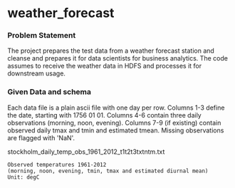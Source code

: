 # weather_forecast

### Problem Statement
The project prepares the test data from a weather forecast station and cleanse and prepares it for data scientists for business analytics. The code assumes to receive the weather data in HDFS and processes it for downstream usage.

### Given Data and schema
Each data file is a plain ascii file with one day per row.
Columns 1-3 define the date, starting with 1756 01 01.
Columns 4-6 contain three daily observations (morning, noon, evening).
Columns 7-9 (if existing) contain observed daily tmax and tmin and estimated tmean.
Missing observations are flagged with 'NaN'.

stockholm_daily_temp_obs_1961_2012_t1t2t3txtntm.txt

	Observed temperatures 1961-2012
	(morning, noon, evening, tmin, tmax and estimated diurnal mean)
	Unit: degC